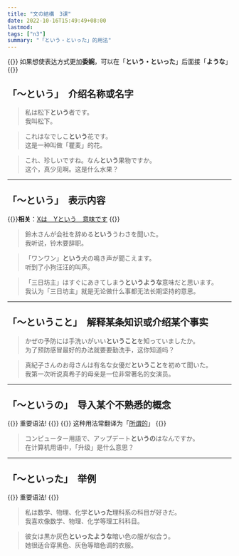 ```yaml
---
title: "文の結構　3课"
date: 2022-10-16T15:49:49+08:00
lastmod: 
tags: ["n3"]
summary: "「という・といった」的用法"
---
```


{{<alert>}}
如果想使表达方式更加**委婉**，可以在「**という・といった**」后面接「**ような**」
{{</alert>}}

## 「〜という」　介绍名称或名字
> 私は松下**という**者です。  
我叫松下。

> これはなでしこ**という**花です。  
这是一种叫做「瞿麦」的花。

> これ、珍しいですね。なん**という**果物ですか。  
这个，真少见啊。这是什么水果？

---
## 「〜という」　表示内容

{{<alert>}}**相关**：[Xは　Yという　意味です](/minnano/33/#xはyという意味です)
{{</alert>}}

> 鈴木さんが会社を辞める**という**うわさを聞いた。  
我听说，铃木要辞职。

> 「ワンワン」**という**犬の鳴き声が聞こえます。  
听到了小狗汪汪的叫声。

> 「三日坊主」はすぐにあきてしまう**というような**意味だと思います。  
我认为「三日坊主」就是无论做什么事都无法长期坚持的意思。

---
## 「〜ということ」　解释某条知识或介绍某个事实
> かぜの予防には手洗いがいい**ということ**を知っていましたか。  
为了预防感冒最好的办法就要要勤洗手，这你知道吗？

> 真紀子さんのお母さんは有名な女優だ**ということ**を初めて聞いた。  
我第一次听说真希子的母亲是一位非常著名的女演员。

---
## 「〜というの」　导入某个不熟悉的概念
{{<badge>}}
重要语法!
{{</badge>}}
{{<alert>}}
这种用法常翻译为「[所谓的](/n3/c/#というのはだ)」
{{</alert>}}
> コンピューター用語で、アップデート**というの**はなんですか。  
在计算机用语中，「升级」是什么意思？

---
## 「〜といった」　举例
{{<badge>}}
重要语法!
{{</badge>}}
> 私は数学、物理、化学**といった**理科系の科目が好きだ。  
我喜欢像数学、物理、化学等理工科科目。

> 彼女は黒か灰色**といったような**暗い色の服が似合う。  
她很适合穿黑色、灰色等暗色调的衣服。
